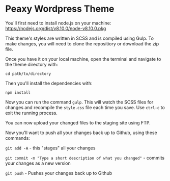 # Peaxy Wordpress Theme

You'll first need to install node.js on your machine: https://nodejs.org/dist/v8.10.0/node-v8.10.0.pkg

This theme's styles are written in SCSS and is compiled using Gulp. To make changes, you will need to clone the repositiory or download the zip file.

Once you have it on your local machine, open the terminal and navigate to the theme directory with:

`cd path/to/directory`

Then you'll install the dependencies with:

`npm install`

Now you can run the command `gulp`. This will watch the SCSS files for changes and recompile the `style.css` file each time you save. Use `ctrl-c` to exit the running process.

You can now upload your changed files to the staging site using FTP.

Now you'll want to push all your changes back up to Github, using these commands:

`git add -A` - this "stages" all your changes

`git commit -m "Type a short description of what you changed"` - commits your changes as a new version

`git push` - Pushes your changes back up to Github
